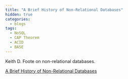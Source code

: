 ```yaml
---
title: "A Brief History of Non-Relational Databases"
hidden: true
categories:
  - blogs
tags:
  - NoSQL
  - CAP Theorem
  - ACID
  - BASE
---
```


Keith D. Foote on non-relational databases.

[A Brief History of Non-Relational Databases](https://www.dataversity.net/a-brief-history-of-non-relational-databases/)





